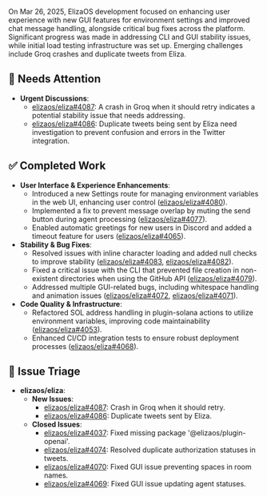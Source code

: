 On Mar 26, 2025, ElizaOS development focused on enhancing user experience with new GUI features for environment settings and improved chat message handling, alongside critical bug fixes across the platform. Significant progress was made in addressing CLI and GUI stability issues, while initial load testing infrastructure was set up. Emerging challenges include Groq crashes and duplicate tweets from Eliza.

## 🚨 Needs Attention 
- **Urgent Discussions**:
    - [elizaos/eliza#4087](https://github.com/elizaos/eliza/issues/4087): A crash in Groq when it should retry indicates a potential stability issue that needs addressing.
    - [elizaos/eliza#4086](https://github.com/elizaos/eliza/issues/4086): Duplicate tweets being sent by Eliza need investigation to prevent confusion and errors in the Twitter integration.

## ✅ Completed Work
- **User Interface & Experience Enhancements**:
    - Introduced a new Settings route for managing environment variables in the web UI, enhancing user control ([elizaos/eliza#4080](https://github.com/elizaos/eliza/pull/4080)).
    - Implemented a fix to prevent message overlap by muting the send button during agent processing ([elizaos/eliza#4077](https://github.com/elizaos/eliza/pull/4077)).
    - Enabled automatic greetings for new users in Discord and added a timeout feature for users ([elizaos/eliza#4065](https://github.com/elizaos/eliza/pull/4065)).
- **Stability & Bug Fixes**:
    - Resolved issues with inline character loading and added null checks to improve stability ([elizaos/eliza#4083](https://github.com/elizaos/eliza/pull/4083), [elizaos/eliza#4082](https://github.com/elizaos/eliza/pull/4082)).
    - Fixed a critical issue with the CLI that prevented file creation in non-existent directories when using the GitHub API ([elizaos/eliza#4079](https://github.com/elizaos/eliza/pull/4079)).
    - Addressed multiple GUI-related bugs, including whitespace handling and animation issues ([elizaos/eliza#4072](https://github.com/elizaos/eliza/pull/4072), [elizaos/eliza#4071](https://github.com/elizaos/eliza/pull/4071)).
- **Code Quality & Infrastructure**:
    - Refactored SOL address handling in plugin-solana actions to utilize environment variables, improving code maintainability ([elizaos/eliza#4053](https://github.com/elizaos/eliza/pull/4053)).
    - Enhanced CI/CD integration tests to ensure robust deployment processes ([elizaos/eliza#4068](https://github.com/elizaos/eliza/pull/4068)).

## 🐞 Issue Triage
- **elizaos/eliza**:
    - **New Issues**:
        - [elizaos/eliza#4087](https://github.com/elizaos/eliza/issues/4087): Crash in Groq when it should retry.
        - [elizaos/eliza#4086](https://github.com/elizaos/eliza/issues/4086): Duplicate tweets sent by Eliza.
    - **Closed Issues**:
        - [elizaos/eliza#4037](https://github.os/eliza/issues/4037): Fixed missing package '@elizaos/plugin-openai'.
        - [elizaos/eliza#4074](https://github.com/elizaos/eliza/issues/4074): Resolved duplicate authorization statuses in tweets.
        - [elizaos/eliza#4070](https://github.com/elizaos/eliza/issues/4070): Fixed GUI issue preventing spaces in room names.
        - [elizaos/eliza#4069](https://github.com/elizaos/eliza/issues/4069): Fixed GUI issue updating agent statuses.